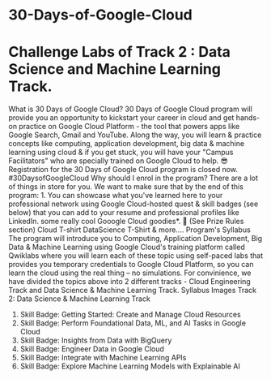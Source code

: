 # 30-Days-of-Google-Cloud
# Challenge Labs of Track 2 : Data Science and Machine Learning Track.
 What is 30 Days of Google Cloud? 
 30 Days of Google Cloud program will provide you an opportunity to kickstart your career in cloud and get hands-on practice on Google Cloud Platform - the tool that powers apps like Google Search,
 Gmail and YouTube.  Along the way, you will learn &amp; practice concepts like computing, application development, big data &amp; machine learning using cloud &amp; if you get stuck, you will have your "Campus Facilitators" who are specially trained on Google Cloud to help. 😎  Registration for the 30 Days of Google Cloud program is closed now.  #30DaysofGoogleCloud Why should I enrol in the program? There are a lot of things in store for you. We want to make sure that by the end of this program:  1. You can showcase what you've learned here to your professional network using Google Cloud-hosted quest &amp; skill badges (see below) that you can add to your resume and professional profiles like LinkedIn. 
 some really cool Gooogle Cloud goodies*. 💪 (See Prize Rules section)  Cloud T-shirt DataScience T-Shirt & more.... Program's Syllabus The program will introduce you to Computing, Application Development, Big Data &amp; Machine Learning using Google Cloud's training platform called Qwiklabs where you will learn each of these topic using self-paced labs that provides you temporary credentials to Google Cloud Platform, so you can learn the cloud using the real thing – no simulations.  For convinience, we have divided the topics above into 2 different tracks - Cloud Engineering Track and Data Science &amp; Machine Learning Track.  Syllabus Images 
 Track 2: Data Science & Machine Learning Track 
 1. Skill Badge: Getting Started: Create and Manage Cloud Resources  
 2. Skill Badge: Perform Foundational Data, ML, and AI Tasks in Google Cloud  
 3. Skill Badge: Insights from Data with BigQuery  
 4. Skill Badge: Engineer Data in Google Cloud  
 5. Skill Badge: Integrate with Machine Learning APIs  
 6. Skill Badge: Explore Machine Learning Models with Explainable AI 
